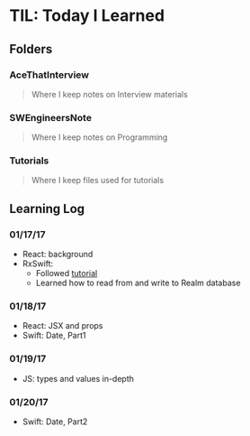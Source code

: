 # TIL: Today I Learned

## Folders

### AceThatInterview
> Where I keep notes on Interview materials

### SWEngineersNote
> Where I keep notes on Programming

### Tutorials
> Where I keep files used for tutorials

## Learning Log
### 01/17/17
- React: background
- RxSwift:
	- Followed [tutorial](http://irekasoft.com/blog/todo-list-with-realm-swift)
	- Learned how to read from and write to Realm database

### 01/18/17
- React: JSX and props
- Swift: Date, Part1

### 01/19/17
- JS: types and values in-depth

### 01/20/17
- Swift: Date, Part2